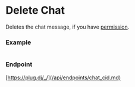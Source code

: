 # Delete Chat

Deletes the chat message, if you have [permission](/api/roles.md).

### Example

```js

```

### Endpoint

[https://plug.dj/_/](/api/endpoints/chat_cid.md)